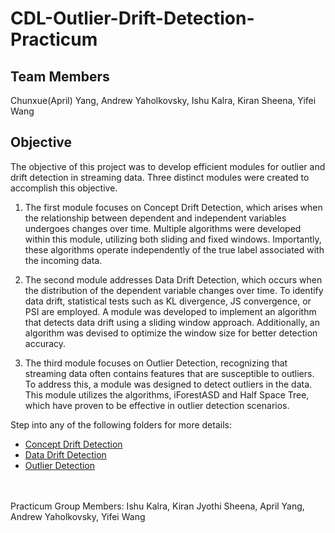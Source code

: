 # CDL-Outlier-Drift-Detection-Practicum

## Team Members
Chunxue(April) Yang, Andrew Yaholkovsky, Ishu Kalra, Kiran Sheena, Yifei Wang

## Objective

The objective of this project was to develop efficient modules for outlier and drift detection in streaming data. Three distinct modules were created to accomplish this objective.

1. The first module focuses on Concept Drift Detection, which arises when the relationship between dependent and independent variables undergoes changes over time. Multiple algorithms were developed within this module, utilizing both sliding and fixed windows. Importantly, these algorithms operate independently of the true label associated with the incoming data.

2. The second module addresses Data Drift Detection, which occurs when the distribution of the dependent variable changes over time. To identify data drift, statistical tests such as KL divergence, JS convergence, or PSI are employed. A module was developed to implement an algorithm that detects data drift using a sliding window approach. Additionally, an algorithm was devised to optimize the window size for better detection accuracy.

3. The third module focuses on Outlier Detection, recognizing that streaming data often contains features that are susceptible to outliers. To address this, a module was designed to detect outliers in the data. This module utilizes the algorithms, iForestASD and Half Space Tree, which have proven to be effective in outlier detection scenarios.

Step into any of the following folders for more details:
 - [Concept Drift Detection](/Concept%20Drift%20Detection)
 - [Data Drift Detection](/Data%20Drift%20Detection)
 - [Outlier Detection](/Outlier%20Detection)

<br>
<br>
Practicum Group Members: Ishu Kalra, Kiran Jyothi Sheena, April Yang, Andrew Yaholkovsky, Yifei Wang
